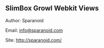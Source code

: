 SlimBox Growl Webkit Views
--------------------------

Author:	Sparanoid

Email:	info@sparanoid.com

Site:	http://sparanoid.com/

